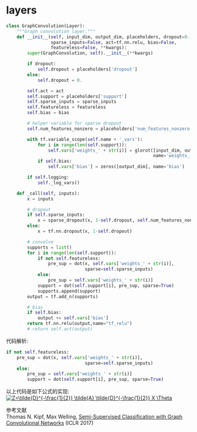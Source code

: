 # layers
```python
class GraphConvolution(Layer):
    """Graph convolution layer."""
    def __init__(self, input_dim, output_dim, placeholders, dropout=0.,
                 sparse_inputs=False, act=tf.nn.relu, bias=False,
                 featureless=False, **kwargs):
        super(GraphConvolution, self).__init__(**kwargs)

        if dropout:
            self.dropout = placeholders['dropout']
        else:
            self.dropout = 0.

        self.act = act
        self.support = placeholders['support']
        self.sparse_inputs = sparse_inputs
        self.featureless = featureless
        self.bias = bias

        # helper variable for sparse dropout
        self.num_features_nonzero = placeholders['num_features_nonzero']

        with tf.variable_scope(self.name + '_vars'):
            for i in range(len(self.support)):
                self.vars['weights_' + str(i)] = glorot([input_dim, output_dim],
                                                        name='weights_' + str(i))
            if self.bias:
                self.vars['bias'] = zeros([output_dim], name='bias')

        if self.logging:
            self._log_vars()

    def _call(self, inputs):
        x = inputs

        # dropout
        if self.sparse_inputs:
            x = sparse_dropout(x, 1-self.dropout, self.num_features_nonzero)
        else:
            x = tf.nn.dropout(x, 1-self.dropout)

        # convolve
        supports = list()
        for i in range(len(self.support)):
            if not self.featureless:
                pre_sup = dot(x, self.vars['weights_' + str(i)],
                              sparse=self.sparse_inputs)
            else:
                pre_sup = self.vars['weights_' + str(i)]
            support = dot(self.support[i], pre_sup, sparse=True)
            supports.append(support)
        output = tf.add_n(supports)

        # bias
        if self.bias:
            output += self.vars['bias']
        return tf.nn.relu(output,name="tf_relu")
        # return self.act(output)
```
代码解析:
```python
if not self.featureless:
    pre_sup = dot(x, self.vars['weights_' + str(i)],
                              sparse=self.sparse_inputs)
    else:
        pre_sup = self.vars['weights_' + str(i)]
        support = dot(self.support[i], pre_sup, sparse=True)
```
以上代码是如下公式的实现:
<a href="https://www.codecogs.com/eqnedit.php?latex=Z=\tilde{D}^{-\frac{1}{2}}&space;\tilde{A}&space;\tilde{D}^{-\frac{1}{2}}&space;X&space;\Theta" target="_blank"><img src="https://latex.codecogs.com/gif.latex?Z=\tilde{D}^{-\frac{1}{2}}&space;\tilde{A}&space;\tilde{D}^{-\frac{1}{2}}&space;X&space;\Theta" title="Z=\tilde{D}^{-\frac{1}{2}} \tilde{A} \tilde{D}^{-\frac{1}{2}} X \Theta" /></a>

参考文献  
Thomas N. Kipf, Max Welling, [Semi-Supervised Classification with Graph Convolutional Networks](http://arxiv.org/abs/1609.02907) (ICLR 2017)


